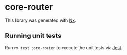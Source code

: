 # core-router

This library was generated with [Nx](https://nx.dev).

## Running unit tests

Run `nx test core-router` to execute the unit tests via [Jest](https://jestjs.io).
